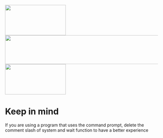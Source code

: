 <img src= "https://aidagonzalez274531020.files.wordpress.com/2018/01/cabecera1.png" width=200 height = 100> <img src= "http://dodatek.cl/wp-content/uploads/2018/09/cropped-fondo-blanco.png" width=600 height = 95>   <img src= "https://www.asesoriasprexun.com/wp-content/uploads/2019/02/uanl-logo.jpg" width=200 height = 100> 

# Keep in mind
If you are using a program that uses the command prompt, delete the comment slash of system and wait function to have a better experience
